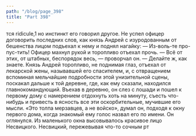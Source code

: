 ```yaml
---
path: "/blog/page_398"
title: "Part 398"
---
```


тся ridicule,1 но инстинкт его говорил другое. Не успел офицер договорить последних слов, как князь Андрей с изуродованным от бешенства лицом подъехал к нему и поднял нагайку:
— Из-воль-те про-пус-тить!
Офицер махнул рукой и торопливо отъехал прочь.
— Всё от этих, от штабных, беспорядок весь, — проворчал он. — Делайте ж, как знаете.
Князь Андрей торопливо, не поднимая глаз, отъехал от лекарской жены, называвшей его спасителем, и, с отвращением вспоминая мельчайшие подробности этой унизительной сцены, поскакал дальше к той деревне, где, как ему сказали, находился главнокомандующий.
Въехав в деревню, он слез с лошади и пошел к первому дому с намерением отдохнуть хоть на минуту, съесть что-нибудь и привесть в ясность все эти оскорбительные, мучившие его мысли. «Это толпа мерзавцев, а не войско», думал он, подходя к окну первого дома, когда знакомый ему голос назвал его по имени.
Он оглянулся. Из маленького окна высовывалось красивое лицо Несвицкого. Несвицкий, пережевывая что-то сочным рт

